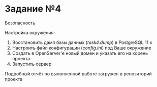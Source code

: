 # Задание №4
Безопасность

Настройка окружения:
1) Восстановить дамп базы данных (*task4.dump*) в PostgreSQL 11.x
2) Настроить файл конфигурации (*config.ini*) под Ваше окружение
3) Создать в OpenServer'е новый домен и указать его на корень проекта
4) Запустить сервер

Подробный отчёт по выполненной работе загружен в репозиторий проекта